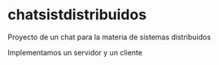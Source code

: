 chatsistdistribuidos
====================

Proyecto de un chat para la materia de sistemas distribuidos

Implementamos un servidor y un cliente

